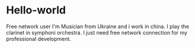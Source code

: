# Hello-world
Free network user 
I'm Musician from Ukraine and i work in china. 
I play the clarinet in symphoni orchestra. 
I just need free network connection for my professional development.
